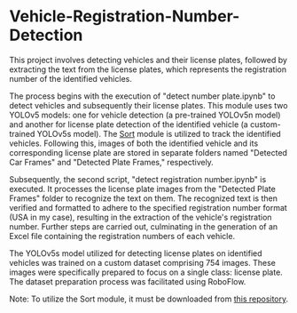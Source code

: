 # Vehicle-Registration-Number-Detection

This project involves detecting vehicles and their license plates, followed by extracting the text from the license plates, which represents the registration number of the identified vehicles.

The process begins with the execution of "detect number plate.ipynb" to detect vehicles and subsequently their license plates. This module uses two YOLOv5 models: one for vehicle detection (a pre-trained YOLOv5n model) and another for license plate detection of the identified vehicle (a custom-trained YOLOv5s model). The [Sort](https://github.com/abewley/sort) module is utilized to track the identified vehicles. Following this, images of both the identified vehicle and its corresponding license plate are stored in separate folders named "Detected Car Frames" and "Detected Plate Frames," respectively.

Subsequently, the second script, "detect registration number.ipynb" is executed. It processes the license plate images from the "Detected Plate Frames" folder to recognize the text on them. The recognized text is then verified and formatted to adhere to the specified registration number format (USA in my case), resulting in the extraction of the vehicle's registration number. Further steps are carried out, culminating in the generation of an Excel file containing the registration numbers of each vehicle.

The YOLOv5s model utilized for detecting license plates on identified vehicles was trained on a custom dataset comprising 754 images. These images were specifically prepared to focus on a single class: license plate. The dataset preparation process was facilitated using RoboFlow.

Note: To utilize the Sort module, it must be downloaded from [this repository](https://github.com/abewley/sort).
